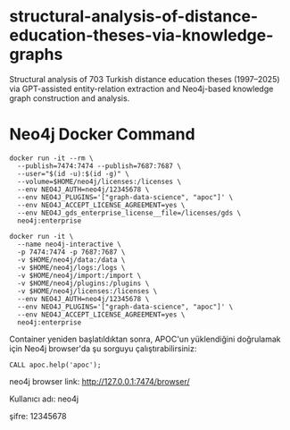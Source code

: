 # structural-analysis-of-distance-education-theses-via-knowledge-graphs

Structural analysis of 703 Turkish distance education theses (1997–2025) via GPT-assisted entity-relation extraction and Neo4j-based knowledge graph construction and analysis.

# Neo4j Docker Command

```
docker run -it --rm \
  --publish=7474:7474 --publish=7687:7687 \
  --user="$(id -u):$(id -g)" \
  --volume=$HOME/neo4j/licenses:/licenses \
  --env NEO4J_AUTH=neo4j/12345678 \
  --env NEO4J_PLUGINS='["graph-data-science", "apoc"]' \
  --env NEO4J_ACCEPT_LICENSE_AGREEMENT=yes \
  --env NEO4J_gds_enterprise_license__file=/licenses/gds \
  neo4j:enterprise
```

```
docker run -it \
  --name neo4j-interactive \
  -p 7474:7474 -p 7687:7687 \
  -v $HOME/neo4j/data:/data \
  -v $HOME/neo4j/logs:/logs \
  -v $HOME/neo4j/import:/import \
  -v $HOME/neo4j/plugins:/plugins \
  -v $HOME/neo4j/licenses:/licenses \
  --env NEO4J_AUTH=neo4j/12345678 \
  --env NEO4J_PLUGINS='["graph-data-science", "apoc"]' \
  --env NEO4J_ACCEPT_LICENSE_AGREEMENT=yes \
  neo4j:enterprise
```

Container yeniden başlatıldıktan sonra, APOC'un yüklendiğini doğrulamak için Neo4j browser'da şu sorguyu çalıştırabilirsiniz:

``CALL apoc.help('apoc');``

neo4j browser link: http://127.0.0.1:7474/browser/

Kullanıcı adı: neo4j

şifre: 12345678
